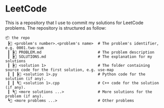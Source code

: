 # LeetCode

This is a repository that I use to commit my solutions for LeetCode problems. The repository is structured as follow:
```
📦 the repo
 ┣📂 <problem's number>.<problem's name>  # The problem's identifier, e.g. 0001.two-sum
 ┃ ┣📜 PROBLEM.md                         # The problem description
 ┃ ┣📜 SOLUTIONS.md                       # The explanation for my solutions
 ┃ ┣📂 <solution 1>                       # The folder containing source code for the first solution, e.g. use-map
 ┃ ┃ ┣📜 <solution 1>.py                  # Python code for the solution (if any).
 ┃ ┃ ┗📜 <solution 1>.cpp                 # C++ code for the solution (if any).
 ┃ ┗📂 <more solutions ...>               # More solutions for the problem (if any).
 ┗📂 <more problems ...>                  # Other problems
```

